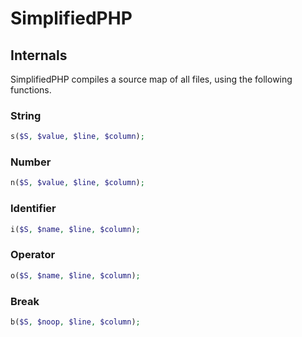 SimplifiedPHP
==============

## Internals

SimplifiedPHP compiles a source map of all files, using the following functions.

### String

```php
s($S, $value, $line, $column);
```

### Number

```php
n($S, $value, $line, $column);
```

### Identifier

```php
i($S, $name, $line, $column);
```

### Operator

```php
o($S, $name, $line, $column);
```

### Break

```php
b($S, $noop, $line, $column);
```
